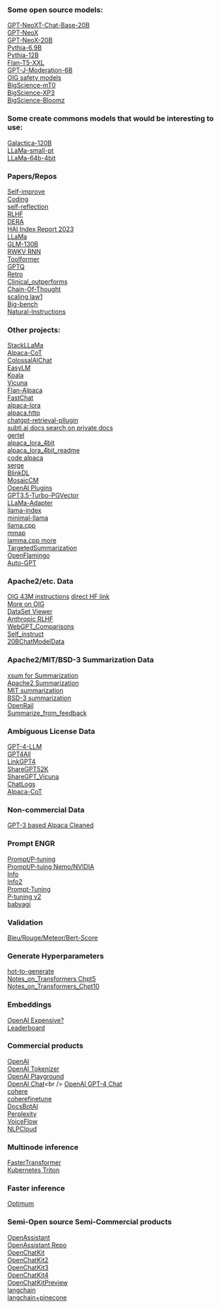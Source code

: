 ### Some open source models:
[GPT-NeoXT-Chat-Base-20B](https://huggingface.co/togethercomputer/GPT-NeoXT-Chat-Base-20B/tree/main)<br />
[GPT-NeoX](https://huggingface.co/docs/transformers/model_doc/gpt_neox)<br />
[GPT-NeoX-20B](https://huggingface.co/EleutherAI/gpt-neox-20b)<br />
[Pythia-6.9B](https://huggingface.co/EleutherAI/pythia-6.9b)<br />
[Pythia-12B](https://huggingface.co/EleutherAI/neox-ckpt-pythia-12b)<br />
[Flan-T5-XXL](https://huggingface.co/google/flan-t5-xxl)<br />
[GPT-J-Moderation-6B](https://huggingface.co/togethercomputer/GPT-JT-Moderation-6B)<br />
[OIG safety models](https://laion.ai/blog/oig-dataset/#safety-models)<br />
[BigScience-mT0](https://huggingface.co/mT0)<br />
[BigScience-XP3](https://huggingface.co/datasets/bigscience/xP3)<br />
[BigScience-Bloomz](https://huggingface.co/bigscience/bloomz)<br />

### Some create commons models that would be interesting to use:
[Galactica-120B](https://huggingface.co/facebook/galactica-120b)<br />
[LLaMa-small-pt](https://huggingface.co/decapoda-research/llama-smallint-pt)<br />
[LLaMa-64b-4bit](https://huggingface.co/maderix/llama-65b-4bit/tree/main)<br />

### Papers/Repos
[Self-improve](https://arxiv.org/abs/2210.11610)<br />
[Coding](https://arxiv.org/abs/2303.17491)<br />
[self-reflection](https://arxiv.org/abs/2303.11366)<br />
[RLHF](https://arxiv.org/abs/2204.05862)<br />
[DERA](https://arxiv.org/abs/2303.17071)<br />
[HAI Index Report 2023](https://aiindex.stanford.edu/report/)<br />
[LLaMa](https://arxiv.org/abs/2302.13971)<br />
[GLM-130B](https://github.com/THUDM/GLM-130B)<br />
[RWKV RNN](https://github.com/BlinkDL/RWKV-LM)<br />
[Toolformer](https://arxiv.org/abs/2302.04761)<br />
[GPTQ](https://github.com/qwopqwop200/GPTQ-for-LLaMa)<br />
[Retro](https://www.deepmind.com/publications/improving-language-models-by-retrieving-from-trillions-of-tokens)<br />
[Clinical_outperforms](https://arxiv.org/abs/2302.08091)<br />
[Chain-Of-Thought](https://github.com/amazon-science/mm-cot)<br />
[scaling law1](https://arxiv.org/abs/2203.15556)<br />
[Big-bench](https://github.com/google/BIG-bench)<br />
[Natural-Instructions](https://github.com/allenai/natural-instructions)<br />

### Other projects:
[StackLLaMa](https://huggingface.co/blog/stackllama)<br />
[Alpaca-CoT](https://github.com/PhoebusSi/alpaca-CoT)<br />
[ColossalAIChat](https://github.com/hpcaitech/ColossalAI/tree/main/applications/Chat)<br />
[EasyLM](https://github.com/young-geng/EasyLM.git)<br />
[Koala](https://bair.berkeley.edu/blog/2023/04/03/koala/)<br />
[Vicuna](https://vicuna.lmsys.org/)<br />
[Flan-Alpaca](https://github.com/declare-lab/flan-alpaca)<br />
[FastChat](https://chat.lmsys.org/)<br />
[alpaca-lora](https://github.com/h2oai/alpaca-lora)<br />
[alpaca.http](https://github.com/Nuked88/alpaca.http)<br />
[chatgpt-retrieval-pllugin](https://github.com/openai/chatgpt-retrieval-plugin)<br />
[subtl.ai docs search on private docs](https://www.subtl.ai/)<br />
[gertel](https://gretel.ai/)<br />
[alpaca_lora_4bit](https://github.com/johnsmith0031/alpaca_lora_4bit)<br />
[alpaca_lora_4bit_readme](https://github.com/s4rduk4r/alpaca_lora_4bit_readme)<br />
[code alpaca](https://github.com/sahil280114/codealpaca)<br />
[serge](https://github.com/nsarrazin/serge)<br />
[BlinkDL](https://huggingface.co/spaces/BlinkDL/ChatRWKV-gradio)<br />
[MosaicCM](https://github.com/mosaicml/examples#large-language-models-llms)<br />
[OpenAI Plugins](https://openai.com/blog/chatgpt-plugins)<br />
[GPT3.5-Turbo-PGVector](https://github.com/gannonh/gpt3.5-turbo-pgvector)<br />
[LLaMa-Adapter](https://github.com/ZrrSkywalker/LLaMA-Adapter)<br />
[llama-index](https://github.com/jerryjliu/llama_index)<br />
[minimal-llama](https://github.com/zphang/minimal-llama/)<br />
[llama.cpp](https://github.com/ggerganov/llama.cpp)<br />
[mmap](https://justine.lol/mmap/)<br />
[lamma.cpp more](https://til.simonwillison.net/llms/llama-7b-m2)<br />
[TargetedSummarization](https://github.com/helliun/targetedSummarization)<br />
[OpenFlamingo](https://laion.ai/blog/open-flamingo/)<br />
[Auto-GPT](https://github.com/Torantulino/Auto-GPT)<br />

### Apache2/etc. Data
[OIG 43M instructions](https://laion.ai/blog/oig-dataset/) [direct HF link](https://huggingface.co/datasets/laion/OIG)<br />
[More on OIG](https://laion.ai/blog/oig-dataset/)<br />
[DataSet Viewer](https://huggingface.co/datasets/viewer/?dataset=squad)<br />
[Anthropic RLHF](https://huggingface.co/datasets/Anthropic/hh-rlhf)<br />
[WebGPT_Comparisons](https://huggingface.co/datasets/openai/webgpt_comparisons)<br />
[Self_instruct](yizhongw/self_instruct)<br />
[20BChatModelData](https://github.com/togethercomputer/OpenDataHub)<br />

### Apache2/MIT/BSD-3 Summarization Data
[xsum for Summarization](https://huggingface.co/datasets/xsum)<br />
[Apache2 Summarization](https://huggingface.co/datasets?task_categories=task_categories:summarization&license=license:apache-2.0&sort=downloads)<br />
[MIT summarization](https://huggingface.co/datasets?task_categories=task_categories:summarization&license=license:mit&sort=downloads)<br />
[BSD-3 summarization](https://huggingface.co/datasets?task_categories=task_categories:summarization&license=license:bsd-3-clause&sort=downloads)<br />
[OpenRail](https://huggingface.co/datasets?task_categories=task_categories:summarization&license=license:openrail&sort=downloads)<br />
[Summarize_from_feedback](https://huggingface.co/datasets/openai/summarize_from_feedback)<br />

### Ambiguous License Data
[GPT-4-LLM](https://github.com/Instruction-Tuning-with-GPT-4/GPT-4-LLM)<br />
[GPT4All](https://huggingface.co/datasets/nomic-ai/gpt4all_prompt_generations)<br />
[LinkGPT4](https://github.com/lm-sys/FastChat/issues/90#issuecomment-1493250773)<br />
[ShareGPT52K](https://huggingface.co/datasets/RyokoAI/ShareGPT52K)<br />
[ShareGPT_Vicuna](https://huggingface.co/datasets/anon8231489123/ShareGPT_Vicuna_unfiltered)<br />
[ChatLogs](https://chatlogs.net/)<br />
[Alpaca-CoT](https://github.com/PhoebusSi/alpaca-CoT)<br />

### Non-commercial Data
[GPT-3 based Alpaca Cleaned](https://github.com/gururise/AlpacaDataCleaned)<br />

### Prompt ENGR
[Prompt/P-tuning](https://github.com/huggingface/peft)<br />
[Prompt/P-tuing Nemo/NVIDIA](https://docs.nvidia.com/deeplearning/nemo/user-guide/docs/en/main/nlp/nemo_megatron/prompt_learning.html)<br />
[Info](https://lilianweng.github.io/posts/2023-03-15-prompt-engineering/)<br />
[Info2](https://github.com/dair-ai/Prompt-Engineering-Guide)<br />
[Prompt-Tuning](https://arxiv.org/abs/2104.08691)<br />
[P-tuning v2](https://arxiv.org/abs/2110.07602)<br />
[babyagi](https://github.com/yoheinakajima/babyagi/blob/main/babyagi.py#L97-L134)<br />

### Validation
[Bleu/Rouge/Meteor/Bert-Score](https://arize.com/blog-course/generative-ai-metrics-bleu-score/)<br />

### Generate Hyperparameters
[hot-to-generate](https://huggingface.co/blog/how-to-generate)<br />
[Notes_on_Transformers Chpt5](https://christianjmills.com/posts/transformers-book-notes/chapter-5/index.html)<br />
[Notes_on_Transformers_Chpt10](https://christianjmills.com/posts/transformers-book-notes/chapter-10/index.html)<br />

### Embeddings
[OpenAI Expensive?](https://medium.com/@nils_reimers/openai-gpt-3-text-embeddings-really-a-new-state-of-the-art-in-dense-text-embeddings-6571fe3ec9d9)<br />
[Leaderboard](https://huggingface.co/spaces/mteb/leaderboard)<br />

### Commercial products
[OpenAI](https://platform.openai.com/docs/guides/fine-tuning/advanced-usage)<br />
[OpenAI Tokenizer](https://platform.openai.com/tokenizer)<br />
[OpenAI Playground](https://platform.openai.com/playground)<br />
[OpenAI Chat](https://chat.openai.com/chat?)<br />
[OpenAI GPT-4 Chat](https://chat.openai.com/chat?model=gpt-4)<br />
[cohere](https://cohere.io/)<br />
[coherefinetune](https://docs.cohere.ai/reference/finetune)<br />
[DocsBotAI](https://docsbot.ai/)<br />
[Perplexity](https://www.perplexity.ai/)<br />
[VoiceFlow](https://www.voiceflow.com/)<br />
[NLPCloud](https://nlpcloud.com/effectively-using-gpt-j-gpt-neo-gpt-3-alternatives-few-shot-learning.html)<br />

### Multinode inference
[FasterTransformer](https://github.com/triton-inference-server/fastertransformer_backend#multi-node-inference)<br />
[Kubernetes Triton](https://developer.nvidia.com/blog/deploying-nvidia-triton-at-scale-with-mig-and-kubernetes/)<br />

### Faster inference
[Optimum](https://github.com/huggingface/optimum)<br />

### Semi-Open source Semi-Commercial products
[OpenAssistant](https://open-assistant.io/)<br />
[OpenAssistant Repo](https://github.com/LAION-AI/Open-Assistant)<br />
[OpenChatKit](https://github.com/togethercomputer/OpenChatKit)<br />
[OpenChatKit2](https://github.com/togethercomputer/OpenDataHub)<br />
[OpenChatKit3](https://www.together.xyz/blog/openchatkit)<br />
[OpenChatKit4](https://github.com/togethercomputer/OpenChatKit/blob/main/training/README.md#arguments)<br />
[OpenChatKitPreview](https://api.together.xyz/open-chat?preview=1)<br />
[langchain](https://python.langchain.com/en/latest/)<br />
[langchain+pinecone](https://www.youtube.com/watch?v=nMniwlGyX-c)<br />
